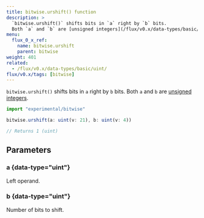 ```yaml
---
title: bitwise.urshift() function
description: >
  `bitwise.urshift()` shifts bits in `a` right by `b` bits.
  Both `a` and `b` are [unsigned integers](/flux/v0.x/data-types/basic/uint/).
menu:
  flux_0_x_ref:
    name: bitwise.urshift
    parent: bitwise
weight: 401
related:
  - /flux/v0.x/data-types/basic/uint/
flux/v0.x/tags: [bitwise]
---
```


`bitwise.urshift()` shifts bits in `a` right by `b` bits.
Both `a` and `b` are [unsigned integers](/flux/v0.x/data-types/basic/uint/).

```js
import "experimental/bitwise"

bitwise.urshift(a: uint(v: 21), b: uint(v: 4))

// Returns 1 (uint)
```

## Parameters

### a {data-type="uint"}
Left operand.

### b {data-type="uint"}
Number of bits to shift.